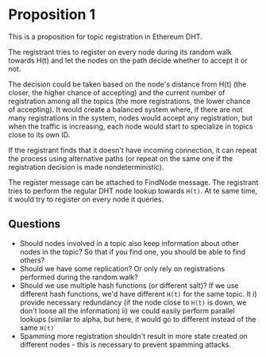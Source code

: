 # Proposition 1

This is a proposition for topic registration in Ethereum DHT. 

The registrant tries to register on every node during its random walk towards H(t) and let the nodes on the path decide whether to accept it or not.

The decision could be taken based on the node's distance from H(t) (the closer, the higher chance of accepting) and the current number of registration among all the topics (the more registrations, the lower chance of accepting). It would create a balanced system where, if there are not many registrations in the system, nodes would accept any registration, but when the traffic is increasing, each node would start to specialize in topics close to its own ID.

If the registrant finds that it doesn't have incoming connection, it can repeat the process using alternative paths (or repeat on the same one if the registration decision is made nondeterministic).

The register message can be attached to FindNode message. The registrant tries to perform the regular DHT node lookup towards `H(t)`. At te same time, it would try to register on every node it queries. 


## Questions

* Should nodes involved in a topic also keep information about other nodes in the topic? So that if you find one, you should be able to find others?
* Should we have some replication? Or only rely on registrations performed during the random walk?
* Should we use multiple hash functions (or different salt)? If we use different hash functions, we'd have different `H(t)` for the same topic. It i) provide necessary redundancy (if the node close to `H(t)` is down, we don't loose all the information) ii) we could easily perform parallel lookups (similar to alpha, but here, it would go to different instead of the same `H(t)`
* Spamming more registration shouldn't result in more state created on different nodes - this is necessary to prevent spamming attacks.
